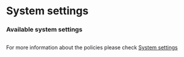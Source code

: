 # System settings

### Available system settings

<figure><img src="../../../.gitbook/assets/2022-12-30 16_47_37-Window.png" alt=""><figcaption></figcaption></figure>

For more information about the policies please check [System settings](../../system-settings/)
